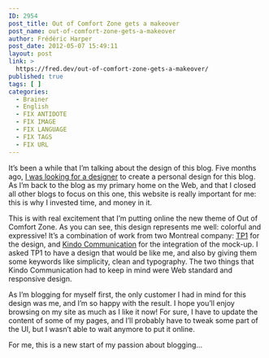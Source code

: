 ```yaml
---
ID: 2954
post_title: Out of Comfort Zone gets a makeover
post_name: out-of-comfort-zone-gets-a-makeover
author: Frédéric Harper
post_date: 2012-05-07 15:49:11
layout: post
link: >
  https://fred.dev/out-of-comfort-zone-gets-a-makeover/
published: true
tags: [ ]
categories:
  - Brainer
  - English
  - FIX ANTIDOTE
  - FIX IMAGE
  - FIX LANGUAGE
  - FIX TAGS
  - FIX URL
---
```

It’s been a while that I’m talking about the design of this blog. Five months ago, <a href="http://fred.dev/i-need-a-good-designer/">I was looking for a designer</a> to create a personal design for this blog. As I’m back to the blog as my primary home on the Web, and that I closed all other blogs to focus on this one, this website is really important for me: this is why I invested time, and money in it.

This is with real excitement that I’m putting online the new theme of Out of Comfort Zone. As you can see, this design represents me well: colorful and expressive! It’s a combination of work from two Montreal company: <a href="https://www.tp1.ca/" target="_blank" rel="noopener noreferrer">TP1</a> for the design, and <a href="https://www.kindoweb.com/" target="_blank" rel="noopener noreferrer">Kindo Communication</a> for the integration of the mock-up. I asked TP1 to have a design that would be like me, and also by giving them some keywords like simplicity, clean and typography. The two things that Kindo Communication had to keep in mind were Web standard and responsive design.

As I’m blogging for myself first, the only customer I had in mind for this design was me, and I’m so happy with the result. I hope you’ll enjoy browsing on my site as much as I like it now! For sure, I have to update the content of some of my pages, and I’ll probably have to tweak some part of the UI, but I wasn’t able to wait anymore to put it online.

For me, this is a new start of my passion about blogging…